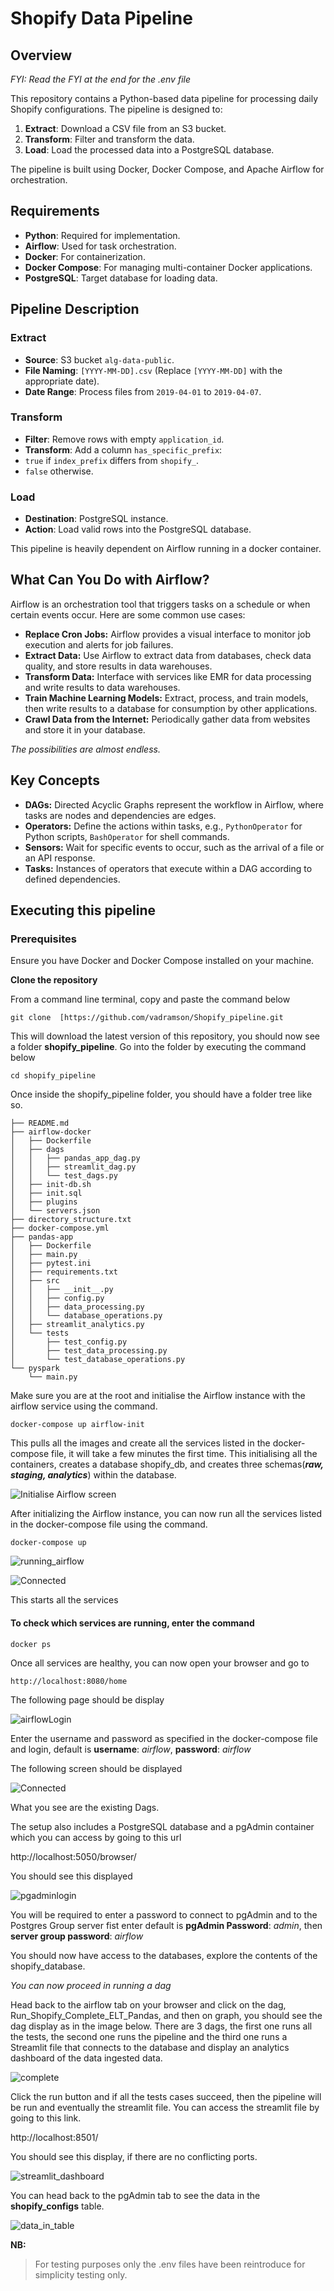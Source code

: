 # Shopify Data Pipeline 

## Overview
_FYI: Read the FYI at the end for the .env file_

This repository contains a Python-based data pipeline for processing daily Shopify configurations. The pipeline is designed to:

1. **Extract**: Download a CSV file from an S3 bucket.
2. **Transform**: Filter and transform the data.
3. **Load**: Load the processed data into a PostgreSQL database.

The pipeline is built using Docker, Docker Compose, and Apache Airflow for orchestration.

## Requirements

- **Python**: Required for implementation.
- **Airflow**: Used for task orchestration.
- **Docker**: For containerization.
- **Docker Compose**: For managing multi-container Docker applications.
- **PostgreSQL**: Target database for loading data.

## Pipeline Description

### Extract
- **Source**: S3 bucket `alg-data-public`.
- **File Naming**: `[YYYY-MM-DD].csv` (Replace `[YYYY-MM-DD]` with the appropriate date).
- **Date Range**: Process files from `2019-04-01` to `2019-04-07`.
### Transform
- **Filter**: Remove rows with empty `application_id`.
- **Transform**: Add a column `has_specific_prefix`:
- `true` if `index_prefix` differs from `shopify_`.
- `false` otherwise.
### Load
- **Destination**: PostgreSQL instance.
- **Action**: Load valid rows into the PostgreSQL database.


This pipeline is heavily dependent on Airflow running in a docker container.
## What Can You Do with Airflow?
Airflow is an orchestration tool that triggers tasks on a schedule or when certain events occur. Here are some common use cases:

- **Replace Cron Jobs:** Airflow provides a visual interface to monitor job execution and alerts for job failures.
- **Extract Data:** Use Airflow to extract data from databases, check data quality, and store results in data warehouses.
- **Transform Data:** Interface with services like EMR for data processing and write results to data warehouses.
- **Train Machine Learning Models:** Extract, process, and train models, then write results to a database for consumption by other applications.
- **Crawl Data from the Internet:** Periodically gather data from websites and store it in your database.

*The possibilities are almost endless.*

## Key Concepts

- **DAGs:** Directed Acyclic Graphs represent the workflow in Airflow, where tasks are nodes and dependencies are edges.
- **Operators:** Define the actions within tasks, e.g., `PythonOperator` for Python scripts, `BashOperator` for shell commands.
- **Sensors:** Wait for specific events to occur, such as the arrival of a file or an API response.
- **Tasks:** Instances of operators that execute within a DAG according to defined dependencies.


## Executing this pipeline
### Prerequisites
Ensure you have Docker and Docker Compose installed on your machine.

**Clone the repository**

From a command line terminal, copy and paste the command below

    git clone  [https://github.com/vadramson/Shopify_pipeline.git

This will download the latest version of this repository, you should now see a folder **shopify_pipeline**. Go into the folder by executing the command below

    cd shopify_pipeline
Once inside the shopify_pipeline folder, you should have a folder tree like so.

    ├── README.md
    ├── airflow-docker
    │   ├── Dockerfile
    │   ├── dags
    │   │   ├── pandas_app_dag.py
    │   │   ├── streamlit_dag.py
    │   │   └── test_dags.py
    │   ├── init-db.sh
    │   ├── init.sql
    │   ├── plugins
    │   └── servers.json
    ├── directory_structure.txt
    ├── docker-compose.yml
    ├── pandas-app
    │   ├── Dockerfile
    │   ├── main.py
    │   ├── pytest.ini
    │   ├── requirements.txt
    │   ├── src
    │   │   ├── __init__.py
    │   │   ├── config.py
    │   │   ├── data_processing.py
    │   │   └── database_operations.py
    │   ├── streamlit_analytics.py
    │   └── tests
    │       ├── test_config.py
    │       ├── test_data_processing.py
    │       └── test_database_operations.py
    └── pyspark
        └── main.py

Make sure you are at the root and initialise the Airflow instance with the airflow service using the command. 

	docker-compose up airflow-init
This pulls all the images and create all the services listed in the docker-compose file, it will take a few minutes the first time. This initialising all the containers, creates a database shopify_db, and creates three schemas(***raw, staging, analytics***) within the database. 

![Initialise Airflow screen](https://github.com/vadramson/Shopify_pipeline/blob/main/img/Screenshot%202024-09-11%20at%2021.52.52.png)

After initializing the Airflow instance, you can now run all the services listed in the docker-compose file using the command. 

	docker-compose up

![running_airflow](https://github.com/vadramson/Shopify_pipeline/blob/main/img/Screenshot%202024-09-11%20at%2021.53.43.png)

![Connected](https://github.com/vadramson/Shopify_pipeline/blob/main/img/Screenshot%202024-09-11%20at%2021.54.03.png)

This starts all the services

#### To check which services are running, enter the command 
	docker ps
 
Once all services are healthy, you can now open your browser and go to

	http://localhost:8080/home

The following page should be display 


![airflowLogin](https://github.com/vadramson/Shopify_pipeline/blob/main/img/Screenshot%202024-09-11%20at%2021.57.44.png)


Enter the username and password as specified in the docker-compose file and login, default is **username**: *airflow*, **password**: *airflow*


The following screen should be displayed

![Connected](https://github.com/vadramson/Shopify_pipeline/blob/main/img/Screenshot%202024-09-11%20at%2021.58.34.png)

What you see are the existing Dags.

The setup also includes a PostgreSQL database and a pgAdmin container which you can access by going to this url

http://localhost:5050/browser/

You should see this displayed

![pgadminlogin](https://github.com/vadramson/Shopify_pipeline/blob/main/img/Screenshot%202024-09-11%20at%2022.02.15.png)

You will be required to enter a password to connect to pgAdmin and to the Postgres Group server fist enter default is **pgAdmin Password**: *admin*,  then **server group password**: *airflow*

You should now have access to the databases, explore the contents of the shopify_database.


*You can now proceed in running a dag*

Head back to the airflow tab on your browser and click on the dag,  Run_Shopify_Complete_ELT_Pandas, and then on graph, you should see the dag display as in the image below. There are 3 dags, the first one runs all the tests, the second one runs the pipeline and the third one runs a Streamlit file that connects to the database and display an analytics dashboard of the data ingested data.

![complete](https://github.com/vadramson/Shopify_pipeline/blob/main/img/Screenshot%202024-09-11%20at%2022.15.23.png)

Click the run button and if all the tests cases succeed, then the pipeline will be run and eventually the streamlit file. You can access the streamlit file by going to this link.

http://localhost:8501/

You should see this display, if there are no conflicting ports.

![streamlit_dashboard](https://github.com/vadramson/Shopify_pipeline/blob/main/img/Screenshot%202024-09-11%20at%2022.33.44.png)

You can head back to the pgAdmin tab to see the data in the **shopify_configs** table.

![data_in_table](https://github.com/vadramson/Shopify_pipeline/blob/main/img/Screenshot%202024-09-11%20at%2022.26.31.png)

**NB:** 

> For testing purposes only the .env files have been reintroduce for
> simplicity testing only.
